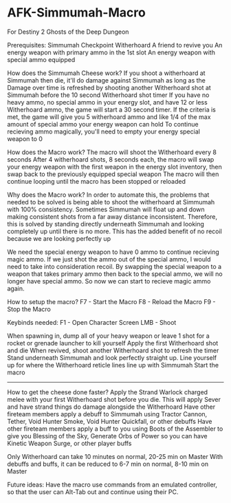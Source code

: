 # AFK-Simmumah-Macro
For Destiny 2
Ghosts of the Deep Dungeon

Prerequisites:
Simmumah Checkpoint
Witherhoard
A friend to revive you
An energy weapon with primary ammo in the 1st slot
An energy weapon with special ammo equipped

How does the Simmumah Cheese work?
If you shoot a witherhoard at Simmumah then die, it'll do damage against Simmumah as long as the Damage over time is refreshed by shooting another Witherhoard shot at Simmumah before the 10 second Witherhoard shot timer
If you have no heavy ammo, no special ammo in your energy slot, and have 12 or less Witherhoard ammo, the game will start a 30 second timer. If the criteria is met, the game will give you 5 witherhoard ammo and like 1/4 of the max amount of special ammo your energy weapon can hold
To continue recieving ammo magically, you'll need to empty your energy special weapon to 0

How does the Macro work?
The macro will shoot the Witherhoard every 8 seconds
After 4 witherhoard shots, 8 seconds each, the macro will swap your energy weapon with the first weapon in the energy slot inventory, then swap back to the previously equipped special weapon
The macro will then continue looping until the macro has been stopped or reloaded

Why does the Macro work?
In order to automate this, the problems that needed to be solved is being able to shoot the witherhoard at Simmumah with 100% consistency. Sometimes Simmumah will float up and down making consistent shots from a far away distance inconsistent. 
Therefore, this is solved by standing directly underneath Simmumah and looking completely up until there is no more. This has the added benefit of no recoil because we are looking perfectly up

We need the special energy weapon to have 0 ammo to continue recieving magic ammo. If we just shot the ammo out of the special ammo, I would need to take into consideration recoil. By swapping the special weapon to a weapon that takes primary ammo then back to the special ammo, we will no longer have special ammo. 
So now we can start to recieve magic ammo again.

How to setup the macro?
F7 - Start the Macro
F8 - Reload the Macro
F9 - Stop the Macro

Keybinds needed:
F1 - Open Character Screen
LMB - Shoot

When spawning in, dump all of your heavy weapon or leave 1 shot for a rocket or grenade launcher to kill yourself
Apply the first Witherhoard shot and die
When revived, shoot another Witherhoard shot to refresh the timer
Stand underneath Simmumah and look perfectly straight up.
Line yourself up for where the Witherhoard reticle lines line up with Simmumah
Start the macro
_____________________________________________________________________________________________________________________

How to get the cheese done faster?
Apply the Strand Warlock charged melee with your first Witherhoard shot before you die. This will apply Sever and have strand things do damage alongside the Witherhoard
Have other fireteam members apply a debuff to Simmumah using Tractor Cannon, Tether, Void Hunter Smoke, Void Hunter Quickfall, or other debuffs
Have other fireteam members apply a buff to you using Boots of the Assembler to give you Blessing of the Sky, Generate Orbs of Power so you can have Kinetic Weapon Surge, or other player buffs

Only Witherhoard can take 10 minutes on normal, 20-25 min on Master
With debuffs and buffs, it can be reduced to 6-7 min on normal, 8-10 min on Master

Future ideas:
Have the macro use commands from an emulated controller, so that the user can Alt-Tab out and continue using their PC.
